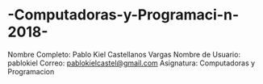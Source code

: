 # -Computadoras-y-Programaci-n-2018-
Nombre Completo: Pablo  Kiel Castellanos Vargas
Nombre de Usuario: pablokiel
Correo: pablokielcastel@gmail.com
Asignatura: Computadoras  y Programacion
